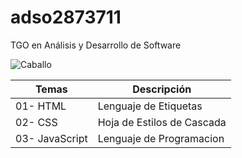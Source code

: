 # adso2873711
 TGO en Análisis y Desarrollo de Software


 ![Caballo](https://t1.ea.ltmcdn.com/es/razas/0/9/2/caballo-lusitano_290_0_600.jpg)

 | Temas | Descripción |
 | -- | ----- |
 | 01- HTML| Lenguaje de Etiquetas |
 | 02- CSS| Hoja de Estilos de Cascada |
 | 03- JavaScript| Lenguaje de Programacion |


